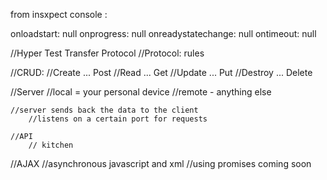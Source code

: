 

from insxpect console : 

onloadstart: null
onprogress: null
onreadystatechange: null
ontimeout: null


//Hyper Test Transfer Protocol 
//Protocol: rules

//CRUD: 
//Create ... Post
//Read ...    Get
//Update ... Put
//Destroy ... Delete

//Server
    //local = your personal device
    //remote - anything else

    //server sends back the data to the client
        //listens on a certain port for requests 

    //API 
        // kitchen 

//AJAX
    //asynchronous javascript and xml 
    //using promises coming soon
